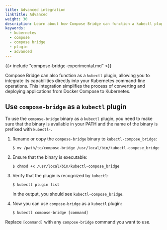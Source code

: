 ```yaml
---
title: Advanced integration
linkTitle: Advanced
weight: 30
description: Learn about how Compose Bridge can function a kubectl plugin
keywords:
  - kubernetes
  - compose
  - compose bridge
  - plugin
  - advanced
---
```


{{< include "compose-bridge-experimental.md" >}}

Compose Bridge can also function as a `kubectl` plugin, allowing you to integrate its capabilities directly into your Kubernetes command-line operations. This integration simplifies the process of converting and deploying applications from Docker Compose to Kubernetes.

## Use `compose-bridge` as a `kubectl` plugin

To use the `compose-bridge` binary as a `kubectl` plugin, you need to make sure that the binary is available in your PATH and the name of the binary is prefixed with `kubectl-`.

1. Rename or copy the `compose-bridge` binary to `kubectl-compose_bridge`:

   ```console
   $ mv /path/to/compose-bridge /usr/local/bin/kubectl-compose_bridge
   ```

2. Ensure that the binary is executable:

   ```console
   $ chmod +x /usr/local/bin/kubectl-compose_bridge
   ```

3. Verify that the plugin is recognized by `kubectl`:

   ```console
   $ kubectl plugin list
   ```

   In the output, you should see `kubectl-compose_bridge`.

4. Now you can use `compose-bridge` as a `kubectl` plugin:

   ```console
   $ kubectl compose-bridge [command]
   ```

Replace `[command]` with any `compose-bridge` command you want to use.
